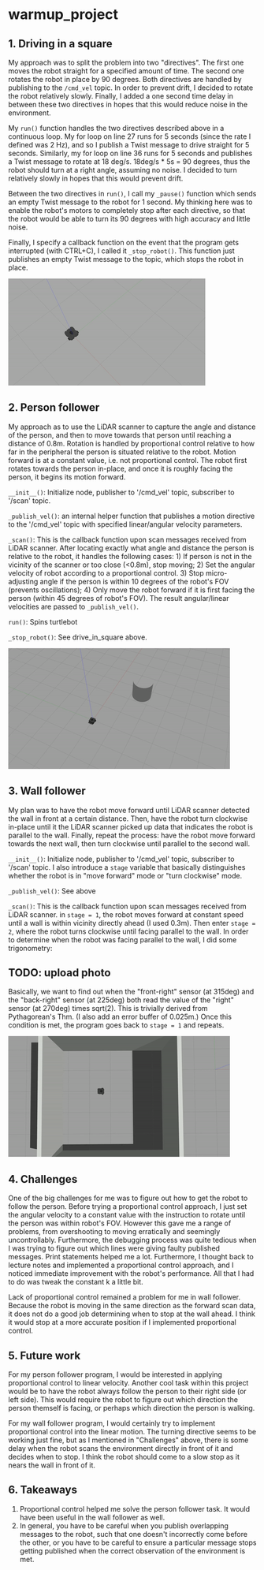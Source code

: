# warmup_project

## 1. Driving in a square

My approach was to split the problem into two "directives". The first one moves the robot straight for a specified amount of time. The second one rotates the robot in place by 90 degrees. Both directives are handled by publishing to the `/cmd_vel` topic. In order to prevent drift, I decided to rotate the robot relatively slowly. Finally, I added a one second time delay in between these two directives in hopes that this would reduce noise in the environment.

My `run()` function handles the two directives described above in a continuous loop. My for loop on line 27 runs for 5 seconds (since the rate I defined was 2 Hz), and so I publish a Twist message to drive straight for 5 seconds. Similarly, my for loop on line 36 runs for 5 seconds and publishes a Twist message to rotate at 18 deg/s. 18deg/s * 5s = 90 degrees, thus the robot should turn at a right angle, assuming no noise. I decided to turn relatively slowly in hopes that this would prevent drift. 

Between the two directives in `run()`, I call my `_pause()` function which sends an empty Twist message to the robot for 1 second. My thinking here was to enable the robot's motors to completely stop after each directive, so that the robot would be able to turn its 90 degrees with high accuracy and little noise.

Finally, I specify a callback function on the event that the program gets interrupted (with CTRL+C), I called it `_stop_robot()`. This function just publishes an empty Twist message to the topic, which stops the robot in place.

![GIF](https://github.com/vorugantia/warmup_project/blob/main/gifs/drive_square.gif)

## 2. Person follower

My approach as to use the LiDAR scanner to capture the angle and distance of the person, and then to move towards that person until reaching a distance of 0.8m. Rotation is handled by proportional control relative to how far in the peripheral the person is situated relative to the robot. Motion forward is at a constant value, i.e. not proportional control. The robot first rotates towards the person in-place, and once it is roughly facing the person, it begins its motion forward.

`__init__()`: Initialize node, publisher to '/cmd_vel' topic, subscriber to '/scan' topic.

`_publish_vel()`: an internal helper function that publishes a motion directive to the '/cmd_vel' topic with specified linear/angular velocity parameters.

`_scan()`: This is the callback function upon scan messages received from LiDAR scanner. After locating exactly what angle and distance the person is relative to the robot, it handles the following cases: 1) If person is not in the vicinity of the scanner or too close (<0.8m), stop moving; 2) Set the angular velocity of robot according to a proportional control. 3) Stop micro-adjusting angle if the person is within 10 degrees of the robot's FOV (prevents oscillations); 4) Only move the robot forward if it is first facing the person (within 45 degrees of robot's FOV). The result angular/linear velocities are passed to `_publish_vel()`.

`run()`: Spins turtlebot

`_stop_robot()`: See drive_in_square above.

![GIF](https://github.com/vorugantia/warmup_project/blob/main/gifs/follow_person.gif)

## 3. Wall follower

My plan was to have the robot move forward until LiDAR scanner detected the wall in front at a certain distance. Then, have the robot turn clockwise in-place until it the LiDAR scanner picked up data that indicates the robot is parallel to the wall. Finally, repeat the process: have the robot move forward towards the next wall, then turn clockwise until parallel to the second wall.

`__init__()`: Initialize node, publisher to '/cmd_vel' topic, subscriber to '/scan' topic. I also introduce a `stage` variable that basically distinguishes whether the robot is in "move forward" mode or "turn clockwise" mode.

`_publish_vel()`: See above

`_scan()`: This is the callback function upon scan messages received from LiDAR scanner. in `stage = 1`, the robot moves forward at constant speed until a wall is within vicinity directly ahead (I used 0.3m). Then enter `stage = 2`, where the robot turns clockwise until facing parallel to the wall. In order to determine when the robot was facing parallel to the wall, I did some trigonometry:

## TODO: upload photo

Basically, we want to find out when the "front-right" sensor (at 315deg) and the "back-right" sensor (at 225deg) both read the value of the "right" sensor (at 270deg) times sqrt(2). This is trivially derived from Pythagorean's Thm. (I also add an error buffer of 0.025m.) Once this condition is met, the program goes back to `stage = 1` and repeats.

![GIF](https://github.com/vorugantia/warmup_project/blob/main/gifs/follow_wall.gif)

## 4. Challenges

One of the big challenges for me was to figure out how to get the robot to follow the person. Before trying a proportional control approach, I just set the angular velocity to a constant value with the instruction to rotate until the person was within robot's FOV. However this gave me a range of problems, from overshooting to moving erratically and seemingly uncontrollably. Furthermore, the debugging process was quite tedious when I was trying to figure out which lines were giving faulty published messages. Print statements helped me a lot. Furthermore, I thought back to lecture notes and implemented a proportional control approach, and I noticed immediate improvement with the robot's performance. All that I had to do was tweak the constant k a little bit.

Lack of proportional control remained a problem for me in wall follower. Because the robot is moving in the same direction as the forward scan data, it does not do a good job determining when to stop at the wall ahead. I think it would stop at a more accurate position if I implemented proportional control.

## 5. Future work

For my person follower program, I would be interested in applying proportional control to linear velocity. Another cool task within this project would be to have the robot always follow the person to their right side (or left side). This would require the robot to figure out which direction the person themself is facing, or perhaps which direction the person is walking.

For my wall follower program, I would certainly try to implement proportional control into the linear motion. The turning directive seems to be working just fine, but as I mentioned in "Challenges" above, there is some delay when the robot scans the environment directly in front of it and decides when to stop. I think the robot should come to a slow stop as it nears the wall in front of it.

## 6. Takeaways

1. Proportional control helped me solve the person follower task. It would have been useful in the wall follower as well.
2. In general, you have to be careful when you publish overlapping messages to the robot, such that one doesn't incorrectly come before the other, or you have to be careful to ensure a particular message stops getting published when the correct observation of the environment is met.
